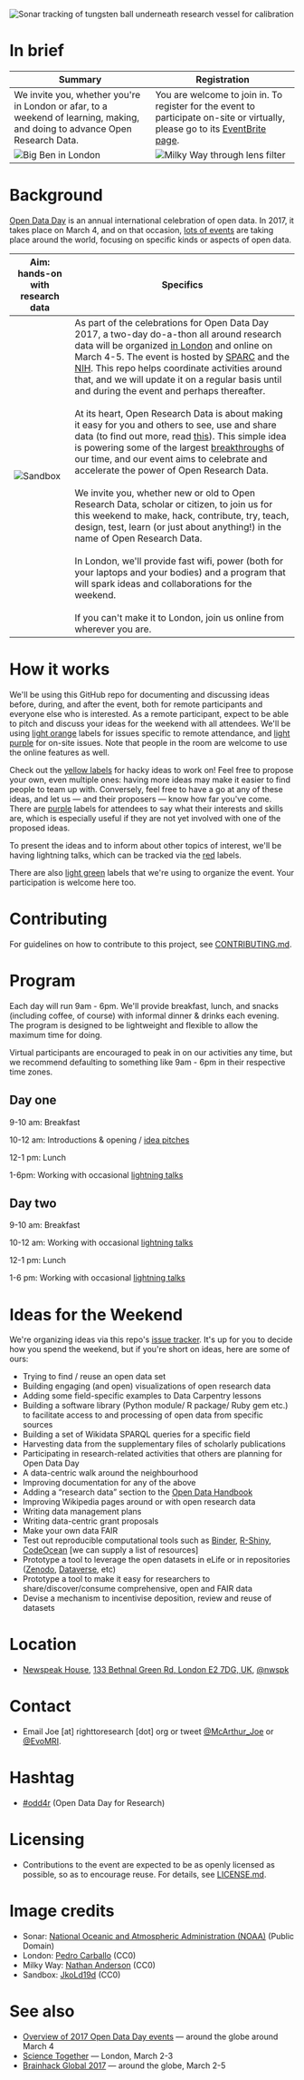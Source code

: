![Sonar tracking of tungsten ball underneath research vessel for calibration](https://upload.wikimedia.org/wikipedia/commons/d/d2/Sonar_tracking_of_tungsten_ball_underneath_research_vessel_for_calibration_%2816824332958%29.jpg)

# In brief

| Summary | Registration |
| --- | --- |
| We invite you, whether you're in London or afar, to a weekend of learning, making, and doing to advance Open Research Data.   | You are welcome to join in. To register for the event to participate on-site or virtually, please go to its [EventBrite page](https://www.eventbrite.com/e/open-research-data-do-a-thon-in-london-virtual-tickets-31417371203).  |
| ![Big Ben in London](https://images.unsplash.com/photo-1485756884019-5519df92d868?dpr=1&auto=format&fit=crop&w=1500&h=1001&q=80&cs=tinysrgb&crop=)  | ![Milky Way through lens filter](https://images.unsplash.com/photo-1479867250541-fb75f7d85057?dpr=1&auto=format&fit=crop&w=1500&h=1001&q=80&cs=tinysrgb&crop=) |

# Background

[Open Data Day](http://opendataday.org/) is an annual international celebration of open data. In 2017, it takes place on March 4, and on that occasion, [lots of events](http://opendataday.org/#map) are taking place around the world, focusing on specific kinds or aspects of open data. 

|  Aim: hands-on with research data | Specifics |
| --- | --- |
|  ![Sandbox](https://upload.wikimedia.org/wikipedia/commons/2/2e/Sandbox_with_interactive_projection_at_31c3.jpg) | As part of the celebrations for Open Data Day 2017, a two-day do-a-thon all around research data will be organized [in London](https://www.nwspk.com/) and online on March 4-5. The event is hosted by [SPARC](https://sparcopen.org/) and the [NIH](https://nih.gov/). This repo helps coordinate activities around that, and we will update it on a regular basis until and during the event and perhaps thereafter. <br><br> At its heart, Open Research Data is about making it easy for you and others to see, use and share data (to find out more, read [this](https://sparcopen.org/open-data/)). This simple idea is powering some of the largest [breakthroughs](https://sparcopen.org/impact-story/human-genome-project/) of our time, and our event aims to celebrate and accelerate the power of Open Research Data. <br><br>  We invite you, whether new or old to Open Research Data, scholar or citizen, to join us for this weekend to make, hack, contribute, try, teach, design, test, learn (or just about anything!) in the name of Open Research Data. <br> <br> In London, we'll provide fast wifi, power (both for your laptops and your bodies) and a program that will spark ideas and collaborations for the weekend. <br><br> If you can't make it to London, join us online from wherever you are.  |

# How it works

We'll be using this GitHub repo for documenting and discussing ideas before, during, and after the event, both for remote participants and everyone else who is interested. As a remote participant, expect to be able to pitch and discuss your ideas for the weekend with all attendees. We'll be using [light orange](https://github.com/sparcopen/open-research-doathon/issues?utf8=%E2%9C%93&q=is%3Aopen%20label%3Avirtual%20-label%3Ameta) labels for issues specific to remote attendance, and [light purple](https://github.com/sparcopen/open-research-doathon/issues?utf8=%E2%9C%93&q=is%3Aopen%20label%3Aon-site%20-label%3Ameta) for on-site issues. Note that people in the room are welcome to use the online features as well.

Check out the [yellow labels](https://github.com/sparcopen/open-research-doathon/issues?utf8=%E2%9C%93&q=is%3Aissue%20is%3Aopen%20label%3Aidea%20-label%3Ameta) for hacky ideas to work on! Feel free to propose your own, even multiple ones: having more ideas may make it easier to find people to team up with. Conversely, feel free to have a go at any of these ideas, and let us &mdash; and their proposers &mdash; know how far you've come. There are [purple](https://github.com/sparcopen/open-research-doathon/issues?utf8=%E2%9C%93&q=is%3Aopen%20label%3Ainterests%20-label%3Ameta) labels for attendees to say what their interests and skills are, which is especially useful if they are not yet involved with one of the proposed ideas.

To present the ideas and to inform about other topics of interest, we'll be having lightning talks, which can be tracked via the [red](https://github.com/sparcopen/open-research-doathon/issues?utf8=%E2%9C%93&q=is%3Aopen%20label%3Alightning-talks%20-label%3Ameta) labels.

There are also [light green](https://github.com/sparcopen/open-research-doathon/issues?q=is%3Aissue+is%3Aopen+label%3Ameta) labels that we're using to organize the event. Your participation is welcome here too.

# Contributing

For guidelines on how to contribute to this project, see [CONTRIBUTING.md](https://github.com/sparcopen/open-research-doathon/blob/master/CONTRIBUTING.md).

# Program

Each day will run 9am - 6pm. We'll provide breakfast, lunch, and snacks (including coffee, of course) with informal dinner & drinks each evening. The program is designed to be lightweight and flexible to allow the maximum time for doing.

Virtual participants are encouraged to peak in on our activities any time, but we recommend defaulting to something like 9am - 6pm in their respective time zones.

## Day one

9-10 am: Breakfast

10-12 am: Introductions & opening / [idea pitches](https://github.com/sparcopen/Open-Research-doathon/issues?utf8=%E2%9C%93&q=is%3Aissue%20is%3Aopen%20label%3Alightning-talks%20label%3Aidea)

12-1 pm: Lunch

1-6pm: Working with occasional [lightning talks](https://github.com/sparcopen/open-research-doathon/labels/lightning-talks)

## Day two

9-10 am: Breakfast

10-12 am: Working with occasional [lightning talks](https://github.com/sparcopen/open-research-doathon/labels/lightning-talks)

12-1 pm: Lunch

1-6 pm: Working with occasional [lightning talks](https://github.com/sparcopen/open-research-doathon/labels/lightning-talks)

# Ideas for the Weekend

We're organizing ideas via this repo's [issue tracker](https://github.com/sparcopen/open-research-doathon/issues?utf8=%E2%9C%93&q=is%3Aissue%20is%3Aopen%20label%3Aidea%20-label%3Ameta). It's up for you to decide how you spend the weekend, but if you're short on ideas, here are some of ours:
* Trying to find / reuse an open data set
* Building engaging (and open) visualizations of open research data
* Adding some field-specific examples to Data Carpentry lessons
* Building a software library (Python module/ R package/ Ruby gem etc.) to facilitate access to and processing of open data from specific sources
* Building a set of Wikidata SPARQL queries for a specific field
* Harvesting data from the supplementary files of scholarly publications
* Participating in research-related activities that others are planning for Open Data Day
* A data-centric walk around the neighbourhood
* Improving documentation for any of the above
* Adding a “research data” section to the [Open Data Handbook](http://opendatahandbook.org/)
* Improving Wikipedia pages around or with open research data
* Writing data management plans
* Writing data-centric grant proposals
* Make your own data FAIR
* Test out reproducible computational tools such as [Binder](http://mybinder.org/), [R-Shiny](https://shiny.rstudio.com/), [CodeOcean](https://codeocean.com/) [we can supply a list of resources]
* Prototype a tool to leverage the open datasets in eLife or in repositories ([Zenodo](https://zenodo.org/), [Dataverse](http://dataverse.org/), etc)
* Prototype a tool to make it easy for researchers to share/discover/consume comprehensive, open and FAIR data
* Devise a mechanism to incentivise deposition, review and reuse of datasets

# Location

* [Newspeak House](nwspk.com), [133 Bethnal Green Rd, London E2 7DG, UK](http://www.openstreetmap.org/#map=17/51.52520/-0.07150), [@nwspk](https://twitter.com/nwspk)

# Contact

* Email Joe [at] righttoresearch [dot] org or tweet [@McArthur_Joe](https://twitter.com/McArthur_Joe) or [@EvoMRI](https://twitter.com/EvoMRI).

# Hashtag

* [#odd4r](https://twitter.com/hashtag/odd4r) (Open Data Day for Research)

# Licensing

* Contributions to the event are expected to be as openly licensed as possible, so as to encourage reuse. For details, see [LICENSE.md](https://github.com/sparcopen/open-research-doathon/blob/master/LICENSE.md).

# Image credits

* Sonar: [National Oceanic and Atmospheric Administration (NOAA)](https://commons.wikimedia.org/wiki/File:Sonar_tracking_of_tungsten_ball_underneath_research_vessel_for_calibration_(16824332958).jpg) (Public Domain)
* London: [Pedro Carballo](https://unsplash.com/photos/oFnzIf47j8I) (CC0)
* Milky Way: [Nathan Anderson](https://unsplash.com/photos/c1bshOfP_IA) (CC0)
* Sandbox: [JkoLd19d](https://commons.wikimedia.org/wiki/File%3ASandbox_with_interactive_projection_at_31c3.jpg) (CC0)

# See also

* [Overview of 2017 Open Data Day events](http://wiki.opendataday.org/2017/City_Events) &mdash; around the globe around March 4
* [Science Together](http://sciencetogether.online/) &mdash; London, March 2-3
* [Brainhack Global 2017](http://events.brainhack.org/global2017/) &mdash; around the globe, March 2-5
